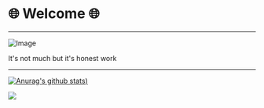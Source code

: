 # 🌐 Welcome 🌐

---

![Image](https://cdn.7tv.app/emote/01GYHZ0RT8000FQ4GSSD7H5Y4N/3x.webp "peepo" )

It's not much but it's honest work

---
[![Anurag's github stats](https://github-readme-stats.vercel.app/api?username=ChwJnz&show_icons=true&theme=cobalt))](https://github.com/anuraghazra/github-readme-stats)


![](https://visitor-badge.laobi.icu/badge?page_id=ChwJnz.github.io.README.md)
